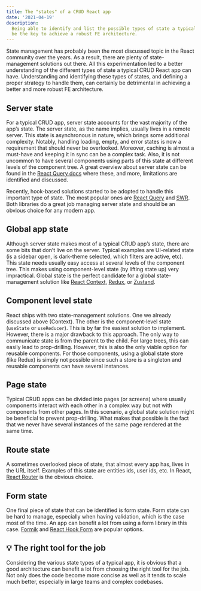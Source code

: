 ```yaml
---
title: The "states" of a CRUD React app
date: '2021-04-19'
description:
  Being able to identify and list the possible types of state a typical CRUD can
  be the key to achieve a robust FE architecture.
---
```


State management has probably been the most discussed topic in the React
community over the years. As a result, there are plenty of state-management
solutions out there. All this experimentation led to a better understanding of
the different types of state a typical CRUD React app can have. Understanding
and identifying these types of states, and defining a proper strategy to handle
them, can certainly be detrimental in achieving a better and more robust FE
architecture.

## Server state

For a typical CRUD app, server state accounts for the vast majority of the app’s
state. The server state, as the name implies, usually lives in a remote server.
This state is asynchronous in nature, which brings some additional complexity.
Notably, handling loading, empty, and error states is now a requirement that
should never be overlooked. Moreover, caching is almost a must-have and keeping
it in sync can be a complex task. Also, it is not uncommon to have several
components using parts of this state at different levels of the component tree.
A great overview about server state can be found in the
[React Query docs](https://react-query.tanstack.com/overview) where these, and
more, limitations are identified and discussed.

Recently, hook-based solutions started to be adopted to handle this important
type of state. The most popular ones are
[React Query](https://react-query.tanstack.com/) and
[SWR](https://swr.vercel.app/). Both libraries do a great job managing server
state and should be an obvious choice for any modern app.

## Global app state

Although server state makes most of a typical CRUD app’s state, there are some
bits that don’t live on the server. Typical examples are UI-related state (is a
sidebar open, is dark-theme selected, which filters are active, etc). This state
needs usually easy access at several levels of the component tree. This makes
using component-level state (by lifting state up) very impractical. Global state
is the perfect candidate for a global state-management solution like
[React Context](https://reactjs.org/docs/context.html),
[Redux](https://redux-toolkit.js.org/), or [Zustand](https://zustand.surge.sh/).

## Component level state

React ships with two state-management solutions. One we already discussed above
(Context). The other is the component-level state (`useState` or `useReducer`).
This is by far the easiest solution to implement. However, there is a major
drawback to this approach. The only way to communicate state is from the parent
to the child. For large trees, this can easily lead to prop-drilling. However,
this is also the only viable option for reusable components. For those
components, using a global state store (like Redux) is simply not possible since
such a store is a singleton and reusable components can have several instances.

## Page state

Typical CRUD apps can be divided into pages (or screens) where usually
components interact with each other in a complex way but not with components
from other pages. In this scenario, a global state solution might be beneficial
to prevent prop-drilling. What makes that possible is the fact that we never
have several instances of the same page rendered at the same time.

## Route state

A sometimes overlooked piece of state, that almost every app has, lives in the
URL itself. Examples of this state are entities ids, user ids, etc. In React,
[React Router](https://reactrouter.com/) is the obvious choice.

## Form state

One final piece of state that can be identified is form state. Form state can be
hard to manage, especially when having validation, which is the case most of the
time. An app can benefit a lot from using a form library in this case.
[Formik](https://formik.org/) and
[React Hook Form](https://react-hook-form.com/) are popular options.

## 💡 The right tool for the job

Considering the various state types of a typical app, it is obvious that a good
architecture can benefit a lot from choosing the right tool for the job. Not
only does the code become more concise as well as it tends to scale much better,
especially in large teams and complex codebases.
